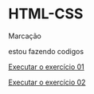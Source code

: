 # HTML-CSS
 Marcação

 estou fazendo codigos

<a href="https://viniciuszh21000.github.io/HTML-CSS/exercicios/ex01/borda.html">Executar o exercício 01</a>

<a href="https://viniciuszh21000.github.io/HTML-CSS/exercicios/ex02/pj01.html">Executar o exercício 02</a>
